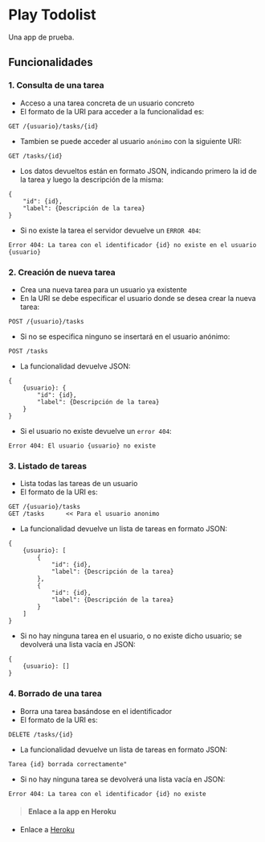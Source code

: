 # Play Todolist

Una app de prueba.

## Funcionalidades

### 1. Consulta de una tarea

* Acceso a una tarea concreta de un usuario concreto
* El formato de la URI para acceder a la funcionalidad es:
```
GET /{usuario}/tasks/{id}
```
* Tambien se puede acceder al usuario `anónimo` con la siguiente URI:
```
GET /tasks/{id}
```
* Los datos devueltos están en formato JSON, indicando primero la id de la tarea y luego la descripción de la misma:
```
{
    "id": {id},
    "label": {Descripción de la tarea}
}
```
* Si no existe la tarea el servidor devuelve un `ERROR 404`:
```
Error 404: La tarea con el identificador {id} no existe en el usuario {usuario}
```

### 2. Creación de nueva tarea

* Crea una nueva tarea para un usuario ya existente
* En la URI se debe especificar el usuario donde se desea crear la nueva tarea:
```
POST /{usuario}/tasks
```
* Si no se especifica ninguno se insertará en el usuario anónimo:
```
POST /tasks
```
* La funcionalidad devuelve JSON:
```
{
    {usuario}: {
        "id": {id},
        "label": {Descripción de la tarea}
    }
}
```
* Si el usuario no existe devuelve un `error 404`:
```
Error 404: El usuario {usuario} no existe
```

### 3. Listado de tareas

* Lista todas las tareas de un usuario
* El formato de la URI es:
```
GET /{usuario}/tasks
GET /tasks      << Para el usuario anonimo
```
* La funcionalidad devuelve un lista de tareas en formato JSON:
```
{
    {usuario}: [
        {
            "id": {id},
            "label": {Descripción de la tarea}
        },
        {
            "id": {id},
            "label": {Descripción de la tarea}
        }
    ]
}
```
* Si no hay ninguna tarea en el usuario, o no existe dicho usuario; se devolverá una lista vacía en JSON:
```
{
    {usuario}: []
}
```

### 4. Borrado de una tarea

* Borra una tarea basándose en el identificador
* El formato de la URI es:
```
DELETE /tasks/{id}
```
* La funcionalidad devuelve un lista de tareas en formato JSON:
```
Tarea {id} borrada correctamente"
```
* Si no hay ninguna tarea se devolverá una lista vacía en JSON:
```
Error 404: La tarea con el identificador {id} no existe
```

> #### Enlace a la app en Heroku
- Enlace a [Heroku](http://shrouded-refuge-4122.herokuapp.com/tasks)